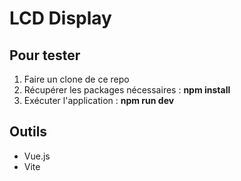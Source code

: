 # LCD Display

## Pour tester 
 1. Faire un clone de ce repo 
 2. Récupérer les packages nécessaires : **npm install**
 3. Exécuter l'application : **npm run dev**
## Outils 

- Vue.js
- Vite


